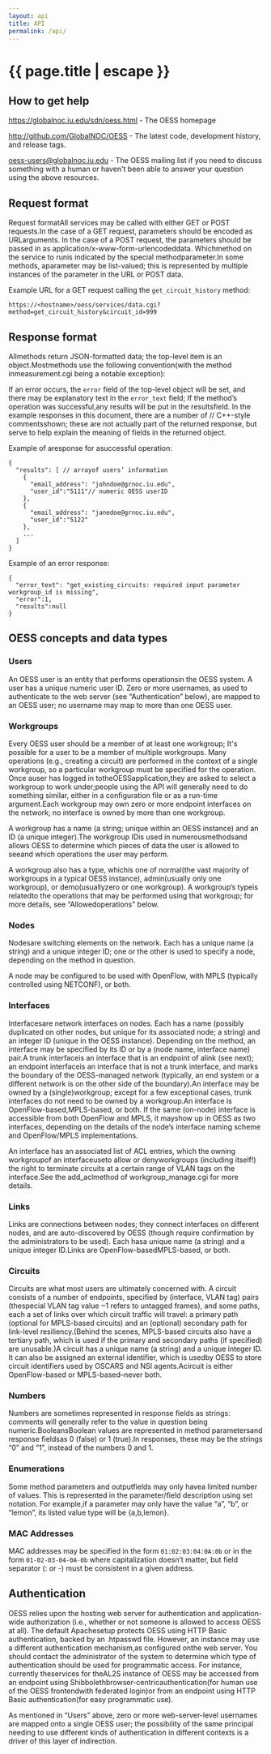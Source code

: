 ```yaml
---
layout: api
title: API
permalink: /api/
---
```


<h1 class="post-title">{{ page.title | escape }}</h1>

## How to get help

https://globalnoc.iu.edu/sdn/oess.html - The OESS homepage

http://github.com/GlobalNOC/OESS - The latest code, development history, and release tags.

oess-users@globalnoc.iu.edu - The OESS mailing list if you need to
discuss something with a human or haven't been able to answer your
question using the above resources.

## Request format

Request formatAll services may be called with either GET or POST
requests.In the case of a GET request, parameters should be encoded as
URLarguments. In the case of a POST request, the parameters should be
passed in as application/x-www-form-urlencodeddata. Whichmethod on the
service to runis indicated by the special methodparameter.In some
methods, aparameter may be list-valued; this is represented by
multiple instances of the parameter in the URL or POST data.

Example URL for a GET request calling the `get_circuit_history` method:

```
https://<hostname>/oess/services/data.cgi?method=get_circuit_history&circuit_id=999
```

## Response format

Allmethods return JSON-formatted data; the top-level item is an
object.Mostmethods use the following convention(with the method
inmeasurement.cgi being a notable exception):

If an error occurs, the `error` field of the top-level object will be
set, and there may be explanatory text in the `error_text` field; If
the method’s operation was successful,any results will be put in the
resultsfield. In the example responses in this document, there are a
number of // C++-style commentsshown; these are not actually part of
the returned response, but serve to help explain the meaning of fields
in the returned object.

Example of aresponse for asuccessful operation:
```
{
  "results": [ // arrayof users’ information
    {
      "email_address": "johndoe@grnoc.iu.edu",
      "user_id":"5111"// numeric OESS userID
    },
    {
      "email_address": "janedoe@grnoc.iu.edu",
      "user_id":"5122"
    },
    ...
  ]
}
```

Example of an error response:
```
{
  "error_text": "get_existing_circuits: required input parameter workgroup_id is missing",
  "error":1,
  "results":null
}
```

## OESS concepts and data types

### Users

An OESS user is an entity that performs operationsin the OESS system. A user has a unique numeric user ID. Zero or more usernames, as used to authenticate to the web server (see “Authentication” below), are mapped to an OESS user; no username may map to more than one OESS user.

### Workgroups

Every OESS user should be a member of at least one workgroup; It's
possible for a user to be a member of multiple workgroups. Many
operations (e.g., creating a circuit) are performed in the context of
a single workgroup, so a particular workgroup must be specified for
the operation. Once auser has logged in totheOESSapplication,they are
asked to select a workgroup to work under;people using the API will
generally need to do something similar, either in a configuration file
or as a run-time argument.Each workgroup may own zero or more endpoint
interfaces on the network; no interface is owned by more than one
workgroup.

A workgroup has a name (a string; unique within an OESS instance) and
an ID (a unique integer).The workgroup IDis used in numerousmethodsand
allows OESS to determine which pieces of data the user is allowed to
seeand which operations the user may perform.

A workgroup also has a type, whichis one of normal(the vast majority
of workgroups in a typical OESS instance), admin(usually only one
workgroup), or demo(usuallyzero or one workgroup). A workgroup’s
typeis relatedto the operations that may be performed using that
workgroup; for more details, see “Allowedoperations” below.

### Nodes

Nodesare switching elements on the network. Each has a unique name (a string) and a unique integer ID; one or the other is used to specify a node, depending on the method in question.

A node may be configured to be used with OpenFlow, with MPLS (typically controlled using NETCONF), or both.

### Interfaces

Interfacesare network interfaces on nodes. Each has a name (possibly
duplicated on other nodes, but unique for its associated node; a
string) and an integer ID (unique in the OESS instance). Depending on
the method, an interface may be specified by its ID or by a (node
name, interface name) pair.A trunk interfaceis an interface that is an
endpoint of alink (see next); an endpoint interfaceis an interface
that is not a trunk interface, and marks the boundary of the
OESS-managed network (typically, an end system or a different network
is on the other side of the boundary).An interface may be owned by a
(single)workgroup; except for a few exceptional cases, trunk
interfaces do not need to be owned by a workgroup.An interface is
OpenFlow-based,MPLS-based, or both. If the same (on-node) interface is
accessible from both OpenFlow and MPLS, it mayshow up in OESS as two
interfaces, depending on the details of the node’s interface naming
scheme and OpenFlow/MPLS implementations.

An interface has an associated list of ACL entries, which the owning
workgroupof an interfaceuseto allow or denyworkgroups (including
itself!) the right to terminate circuits at a certain range of VLAN
tags on the interface.See the add_aclmethod of workgroup_manage.cgi
for more details.

### Links

Links are connections between nodes; they connect interfaces on
different nodes, and are auto-discovered by OESS (though require
confirmation by the administrators to be used). Each hasa unique name
(a string) and a unique integer ID.Links are OpenFlow-basedMPLS-based,
or both.

### Circuits

Circuits are what most users are ultimately concerned with. A circuit
consists of a number of endpoints, specified by (interface, VLAN tag)
pairs (thespecial VLAN tag value ‒1 refers to untagged frames), and
some paths, each a set of links over which circuit traffic will
travel: a primary path (optional for MPLS-based circuits) and an
(optional) secondary path for link-level resiliency.(Behind the
scenes, MPLS-based circuits also have a tertiary path, which is used
if the primary and secondary paths (if specified) are unusable.)A
circuit has a unique name (a string) and a unique integer ID. It can
also be assigned an external identifier, which is usedby OESS to store
circuit identifiers used by OSCARS and NSI agents.Acircuit is either
OpenFlow-based or MPLS-based–never both.

### Numbers

Numbers are sometimes represented in response fields as strings:
comments will generally refer to the value in question being
numeric.BooleansBoolean values are represented in method parametersand
response fieldsas 0 (false) or 1 (true).In responses, these may be the
strings “0” and “1”, instead of the numbers 0 and 1.

### Enumerations

Some method parameters and outputfields may only havea limited number
of values. This is represented in the parameter/field description
using set notation. For example,if a parameter may only have the value
“a”, “b”, or “lemon”, its listed value type will be {a,b,lemon}.

### MAC Addresses

MAC addresses may be specified in the form `01:02:03:04:0A:0b` or in
the form `01-02-03-04-0A-0b` where capitalization doesn’t matter, but
field separator (: or -) must be consistent in a given address.

## Authentication

OESS relies upon the hosting web server for authentication and
application-wide authorization (i.e., whether or not someone is
allowed to access OESS at all). The default Apachesetup protects OESS
using HTTP Basic authentication, backed by an .htpasswd file. However,
an instance may use a different authentication mechanism,as configured
onthe web server. You should contact the administrator of the system
to determine which type of authentication should be used for
programmatic access. For instance, currently theservices for theAL2S
instance of OESS may be accessed from an endpoint using
Shibbolethbrowser-centricauthentication(for human use of the OESS
frontendwith federated login)or from an endpoint using HTTP Basic
authentication(for easy programmatic use).

As mentioned in “Users” above, zero or more web-server-level usernames
are mapped onto a single OESS user; the possibility of the same
principal needing to use different kinds of authentication in
different contexts is a driver of this layer of indirection.
